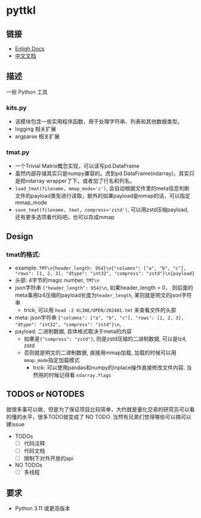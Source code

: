 # pyttkl

## 链接

- [Enligh Docs](docs/README.md)
- [中文文档](docs/README_zh_cn.md)

## 描述

一些 Python 工具

### kits.py

- 该模块包含一些实用程序函数，用于处理字符串、列表和其他数据类型。
- logging 相关扩展
- argparse 相关扩展

### tmat.py

- 一个Trivial Matrix概念实现，可以读写pd.DataFrame
- 虽然内部存储其实只是numpy兼容的。虑到pd.DataFrame(ndarray)，其实只是把ndarray wrapper了下。或者加了行名和列名。
- `load_tmat(filename, mmap_mode='c')`, 会自动根据文件里的meta信息判断文件的payload类型进行读取，额外的如果payload是mmap的话，可以指定mmap_mode
- `save_tmat(filename, tmat, compress='zstd')`, 可以用zstd压缩payload, 还有更多选项看代码吧。也可以存成mmap

## Design

### tmat的格式:
- example: `TMT\n{header_length: 954}\n{"columns": ["a", "b", "c"], "rows": [1, 2, 3], "dtype": "int32", "compress": "zstd"}\n{payload}`
- 头部: 4字节的magic number, `TMT\n`
- json字符串 `{"header_length": 954}\n`, 如果header_length > 0， 则后面的meta事用lz4压缩的payload长度为`header_length`, 某则就是明文的json字符串
   - trick, 可以用 `head -2 KLINE/OPEN/202401.tmt` 来查看文件的头部
- meta: json字符串 `{"columns": ["a", "b", "c"], "rows": [1, 2, 3], "dtype": "int32", "compress": "zstd"}\n`,
- payload: 二进制数据, 具体格式取决于meta的内容
  - 如果是`{"compress": "zstd"}`, 则是zstd压缩的二进制数据, 可以是lz4, zstd
  - 否则就是明文的二进制数据, 直接用mmap加载, 加载的时候可以用`mmap_mode`指定加载模式
    - trick: 可以使用pandas和numpy的inplace操作直接修改文件内容. 当然用的时候记得看 `ndarray.flags`

## TODOS or NOTODES
就很多事可以做，但是为了保证项目比较简单，大约就是量化交易的研究员可以看的懂的水平，很多TODO就变成了 NO TODO. 当然有兄弟们觉得哪些可以搞可以建issue

- TODOs
  - [ ] 代码注释
  - [ ] 代码文档
  - [ ] 限制下对外开放的api

- NO TODOs
  - [ ] 多线程

## 要求
- Python 3.11 或更高版本